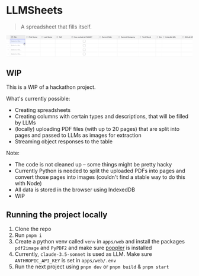 # LLMSheets

> A spreadsheet that fills itself.

![](./docs/demo.gif)


## WIP

This is a WIP of a hackathon project. 


What's currently possible:
- Creating spreadsheets
- Creating columns with certain types and descriptions, that will be filled by LLMs
- (locally) uploading PDF files (with up to 20 pages) that are split into pages and passed to LLMs as images for extraction
- Streaming object responses to the table

Note:
- The code is not cleaned up – some things might be pretty hacky
- Currently Python is needed to split the uploaded PDFs into pages and convert those pages into images (couldn't find a stable way to do this with Node)
- All data is stored in the browser using IndexedDB
- WIP



## Running the project locally

1. Clone the repo
2. Run `pnpm i`
3. Create a python venv called `venv` in `apps/web` and install the packages `pdf2image` and `PyPDF2` and make sure [poppler](https://poppler.freedesktop.org/) is installed
4. Currently, `claude-3.5-sonnet` is used as LLM. Make sure `ANTHROPIC_API_KEY` is set in `apps/web/.env` 
5. Run the next project using `pnpm dev` or `pnpm build` & `pnpm start` 
